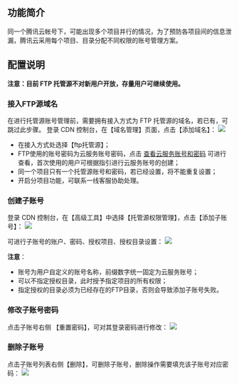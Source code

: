 
## 功能简介

同一个腾讯云帐号下，可能出现多个项目并行的情况，为了预防各项目间的信息泄漏，腾讯云采用每个项目、目录分配不同权限的账号管理方案。

## 配置说明

**注意：目前 FTP 托管源不对新用户开放，存量用户可继续使用。**

### 接入FTP源域名
在进行托管源账号管理前，需要拥有接入方式为 FTP 托管源的域名，若已有，可跳过此步骤。
登录 CDN 控制台，在【域名管理】页面，点击【添加域名】：
![](//mccdn.qcloud.com/static/img/674f23300de80f558cbcad799a64546b/image.jpg)

+ 在接入方式处选择【ftp托管源】；
+ FTP使用的账号密码为云服务账号密码，点击 [查看云服务账号和密码](http://console.qcloud.com/cloudAccount) 可进行查看，首次使用的用户可根据指引进行云服务账号的创建；
+ 同一个项目只有一个托管源账号和密码，若已经设置，将不能重复设置；
+ 开启分项目功能，可联系一线客服协助处理。

### 创建子账号
登录 CDN 控制台，在【高级工具】中选择【托管源权限管理】，点击【添加子账号】：
![](//mccdn.qcloud.com/static/img/e61cd42218073b9efe883aebf103075b/image.png)

可进行子账号的账户、密码、授权项目、授权目录设置：
![](//mccdn.qcloud.com/static/img/7704551caa3fdc2754adef8db0393d70/image.jpg)

**注意**：
+ 账号为用户自定义的账号名称，前缀数字统一固定为云服务账号；
+ 可以不指定授权目录，此时授予指定项目的所有权限；
+ 指定授权的目录必须为已经存在的FTP目录，否则会导致添加子账号失败。

### 修改子账号密码
点击子账号右侧 【重置密码】，可对其登录密码进行修改：
![](//mccdn.qcloud.com/static/img/0db10570a7a3941b17ab554092bcaca1/image.jpg)

### 删除子账号
点击子账号列表右侧【删除】，可删除子账号，删除操作需要填充该子账号对应密码：
![](//mccdn.qcloud.com/static/img/356e45b89a3330d74ba30647e062ad99/image.jpg)

